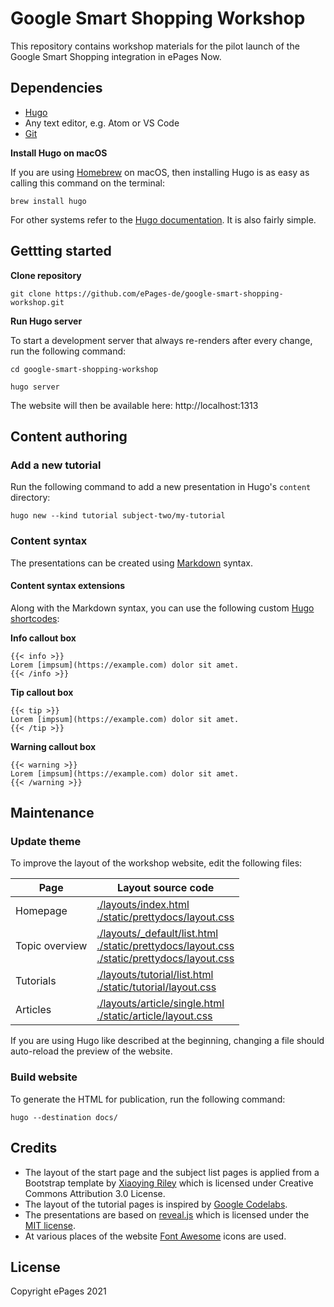 # Google Smart Shopping Workshop

This repository contains workshop materials for the pilot launch of the Google Smart Shopping integration in ePages Now.

## Dependencies

- [Hugo](https://gohugo.io/getting-started/installing)
- Any text editor, e.g. Atom or VS Code
- [Git](https://git-scm.com/downloads)

**Install Hugo on macOS**

If you are using [Homebrew](https://brew.sh) on macOS, then installing Hugo is as easy as calling this command on the terminal:

```
brew install hugo
```

For other systems refer to the [Hugo documentation](https://gohugo.io/getting-started/installing). It is also fairly simple.

## Gettting started

**Clone repository**

```
git clone https://github.com/ePages-de/google-smart-shopping-workshop.git
```

**Run Hugo server**

To start a development server that always re-renders after every change, run the following command:

```
cd google-smart-shopping-workshop

hugo server
```

The website will then be available here: http://localhost:1313

## Content authoring

### Add a new tutorial

Run the following command to add a new presentation in Hugo's `content` directory:

```
hugo new --kind tutorial subject-two/my-tutorial
```

### Content syntax

The presentations can be created using [Markdown](https://www.markdownguide.org/basic-syntax) syntax.

#### Content syntax extensions

Along with the Markdown syntax, you can use the following custom [Hugo shortcodes](https://gohugo.io/content-management/shortcodes):

**Info callout box**

```
{{< info >}}
Lorem [impsum](https://example.com) dolor sit amet.
{{< /info >}}
```

**Tip callout box**

```
{{< tip >}}
Lorem [impsum](https://example.com) dolor sit amet.
{{< /tip >}}
```

**Warning callout box**

```
{{< warning >}}
Lorem [impsum](https://example.com) dolor sit amet.
{{< /warning >}}
```

## Maintenance

### Update theme

To improve the layout of the workshop website, edit the following files:

| Page | Layout source code |
|--|--|
| Homepage | [./layouts/index.html](./layouts/index.html) </br> [./static/prettydocs/layout.css](./static/prettydocs/layout.css) |
| Topic overview | [./layouts/_default/list.html](./layouts/_default/list.html) </br> [./static/prettydocs/layout.css](./static/prettydocs/layout.css) </br> [./static/prettydocs/layout.css](./static/prettydocs/category.css) |
| Tutorials | [./layouts/tutorial/list.html](./layouts/tutorial/list.html) </br> [./static/tutorial/layout.css](./static/tutorial/layout.css) |
| Articles | [./layouts/article/single.html](./layouts/article/single.html) </br> [./static/article/layout.css](./static/article/layout.css) |

If you are using Hugo like described at the beginning, changing a file should auto-reload the preview of the website.

### Build website

To generate the HTML for publication, run the following command:

```
hugo --destination docs/
```

## Credits

- The layout of the start page and the subject list pages is applied from a Bootstrap template by [Xiaoying Riley](https://themes.3rdwavemedia.com/) which is licensed under Creative Commons Attribution 3.0 License.
- The layout of the tutorial pages is inspired by [Google Codelabs](https://github.com/googlecodelabs/tools).
- The presentations are based on [reveal.js](https://revealjs.com/) which is licensed under the [MIT license](https://github.com/hakimel/reveal.js/blob/master/LICENSE).
- At various places of the website [Font Awesome](https://fontawesome.com/) icons are used.

## License

Copyright ePages 2021
